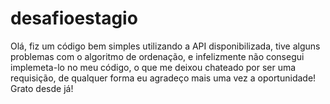 # desafioestagio

Olá, fiz um código bem simples utilizando a API disponibilizada, tive alguns problemas com o algoritmo de ordenação, e infelizmente não consegui implemeta-lo no meu código, o que me deixou chateado por ser uma requisição, de qualquer forma eu agradeço mais uma vez a oportunidade!
Grato desde já! 
